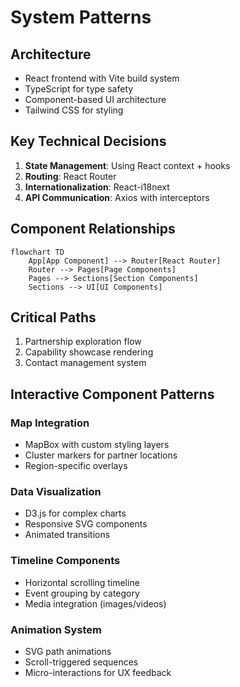 # System Patterns

## Architecture
- React frontend with Vite build system
- TypeScript for type safety
- Component-based UI architecture
- Tailwind CSS for styling

## Key Technical Decisions
1. **State Management**: Using React context + hooks
2. **Routing**: React Router
3. **Internationalization**: React-i18next
4. **API Communication**: Axios with interceptors

## Component Relationships
```mermaid
flowchart TD
    App[App Component] --> Router[React Router]
    Router --> Pages[Page Components]
    Pages --> Sections[Section Components]
    Sections --> UI[UI Components]
```

## Critical Paths
1. Partnership exploration flow
2. Capability showcase rendering
3. Contact management system

## Interactive Component Patterns
### Map Integration
- MapBox with custom styling layers
- Cluster markers for partner locations
- Region-specific overlays

### Data Visualization
- D3.js for complex charts
- Responsive SVG components
- Animated transitions

### Timeline Components
- Horizontal scrolling timeline
- Event grouping by category
- Media integration (images/videos)

### Animation System
- SVG path animations
- Scroll-triggered sequences
- Micro-interactions for UX feedback
